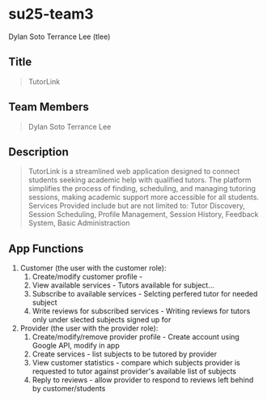 # su25-team3
Dylan Soto
Terrance Lee (tlee)

## Title
> TutorLink

## Team Members
> Dylan Soto
> Terrance Lee

## Description 
> TutorLink is a streamlined web application designed to connect students seeking academic help with qualified tutors. The platform simplifies the process of finding, scheduling, and managing tutoring sessions, making academic support more accessible for all students.
> Services Provided include but are not limited to: Tutor Discovery, Session Scheduling, Profile Management, Session History, Feedback System, Basic Administraction

## App Functions
1. Customer (the user with the customer role):
    1. Create/modify customer profile - 
    2. View available services - Tutors available for subject...
    3. Subscribe to available services - Selcting perfered tutor for needed subject
    4. Write reviews for subscribed services - Writing reviews for tutors only under slected subjects signed up for 
2. Provider (the user with the provider role):
    1. Create/modify/remove provider profile - Create account using Google API, modify in app
    2. Create services - list subjects to be tutored by provider
    3. View customer statistics -  compare which subjects provider is requested to tutor against provider's available list of subjects
    4. Reply to reviews - allow provider to respond to reviews left behind by customer/students